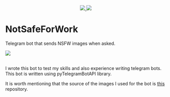 <div align=center>
  <a href="https://github.com/N1nj4R8/Bot-NotSafeForWork/blob/main/LICENSE">
    <img src="https://img.shields.io/github/license/N1nj4R8/TelegramBot-PhBox">
  </a>
  <a href="https://github.com/N1nj4R8/Bot-NotSafeForWork">
    <img src="https://img.shields.io/github/commit-activity/m/N1nj4R8/TelegramBot-PhBox">
  </a>
</div>

# NotSafeForWork
Telegram bot that sends NSFW images when asked.
<div>
    <a href="https://t.me/NotSafeForWorkBot">
    <img src="https://img.shields.io/badge/Telegram-blue?logo=Telegram&logoColor=black&style=for-the-badge"></a>
    <br>
</div>
<br>

I wrote this bot to test my skills and also experience writing telegram bots.
This bot is written using pyTelegramBotAPI library.

It is worth mentioning that the source of the images I used for the bot is [this](https://github.com/d00ML0rDz/nsfw-image-urls) repository.
